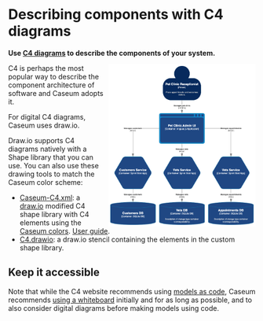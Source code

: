 # Describing components with C4 diagrams

**Use [C4 diagrams](https://c4model.com/) to describe the components of your system.**

<img src="c4-container-drawio-example.png" width="300" align="right" style="margin-left: 10px" alt="Example C4 component diagram">

C4 is perhaps the most popular way to describe the component architecture of software and Caseum adopts it.

For digital C4 diagrams, Caseum uses draw.io.

Draw.io supports C4 diagrams natively with a Shape library that you can use. You can also use these drawing tools to match the Caseum color scheme:

* [Caseum-C4.xml](Caseum-C4.xml): a [draw.io](https://www.diagrams.net/) modified C4 shape library with C4 elements using the [Caseum colors](../design/colors/colors.md). [User guide](https://desk.draw.io/support/solutions/articles/16000067790).
* [C4.drawio](C4.drawio): a draw.io stencil containing the elements in the custom shape library.

## Keep it accessible

Note that while the C4 website recommends using [models as code](c4-code.md), Caseum recommends [using a whiteboard](c4-whiteboarding.md) initially and for as long as possible, and to also consider digital diagrams before making models using code.
